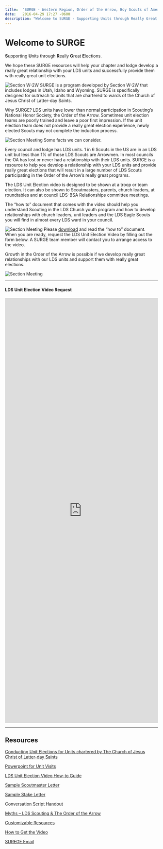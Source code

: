 ```yaml
---
title:  "SURGE - Western Region, Order of the Arrow, Boy Scouts of America"
date:   2016-04-29 17:27 -0600
description: "Welcome to SURGE - Supporting Units through Really Great Elections."
---
```


# Welcome to **SURGE**
**S**upporting **U**nits through **R**eally **G**reat **E**lections.

We hope these SURGE resources will help your chapter and lodge develop a really great relationship with your LDS units and successfully provide them with really great unit elections.

<img src="{{ site.baseurl }}images/surge/Section Map.png" alt="Section W-2W" class="fa-pull-right img-thumbnail thumbnail" />
SURGE is a program developed by Section W-2W that includes lodges in Utah, Idaho and Wyoming. SURGE is specifically designed for outreach to units that are chartered to wards of the Church of Jesus Christ of Latter-day Saints.

Why SURGE? LDS units have lower than normal participation in Scouting’s National Honor Society, the Order of the Arrow. Sometimes unit election teams are poorly trained and leave a poor first impression. If the unit election team does not provide a really great election experience, newly elected Scouts may not complete the induction process.

<img src="{{ site.baseurl }}images/surge/2.jpg" alt="Section Meeting" class="fa-pull-left img-thumbnail thumbnail"/>
Some facts we can consider.

Every council and lodge has LDS units. 1 in 6 Scouts in the US are in an LDS unit but less than 1% of those LDS Scouts are Arrowmen. In most councils the OA has lost or never had a relationship with their LDS units. SURGE is a resource to help you develop a relationship with your LDS units and provide really great elections that will result in a large number of LDS Scouts participating in the Order of the Arrow’s really great programs.

The LDS Unit Election video is designed to be shown at a troop or team election. It can also be shown to Scoutmasters, parents, church leaders, at roundtables and at council LDS-BSA Relationships committee meetings.

The “how to” document that comes with the video should help you understand Scouting in the LDS Church youth program and how to develop relationships with church leaders, unit leaders and the LDS Eagle Scouts you will find in almost every LDS ward in your council.

<img src="{{ site.baseurl }}images/surge/5.jpg" alt="Section Meeting" class="fa-pull-right img-thumbnail thumbnail"/>
Please <a href="https://drive.google.com/file/d/0B3TLGv-s4jLtVEE5aFBxMVZodjA/view?usp=sharing" target="_blank">download</a> and read the “how to” document. When you are ready, request the LDS Unit Election Video by filling out the form below. A SURGE team member will contact you to arrange access to the video.

Growth in the Order of the Arrow is possible if we develop really great relationships with our LDS units and support them with really great elections.

<img src="{{ site.baseurl }}images/surge/8.jpg" alt="Section Meeting" class="img-thumbnail thumbnail"/>

___

<div class="sites-embed-align-left-wrapping-off">
	<div class="sites-embed-border-on sites-embed sites-embed-full-width" style="width:100%;">
		<h4 class="sites-embed-title">LDS Unit Election Video Request</h4>
		<div class="sites-embed-object-title" style="display:none;">LDS Unit Election Video Request</div>
		<div class="sites-embed-content sites-embed-type-spreadsheet-form">
			<iframe src="https://docs.google.com/forms/viewform?bc=transparent&amp;embedded=true&amp;f=Arial%252C%2BVerdana%252C%2Bsans-serif&amp;hl=en&amp;htc=%2523999999&amp;id=1u9moONxN7u0U2dWOHxFzs41pxFIsGNwdXSnlwbCy_lE&amp;lc=%25230033cc&amp;pli=1&amp;tc=%2523444444&amp;ttl=0" width="100%" height="1400px" title="LDS Unit Election Video Request" allowtransparency="true" frameborder="0" marginheight="0" marginwidth="0" id="2037466091"></iframe>
		</div>
	</div>
</div>

___

## Resources

<a href="{{ site.baseurl }}surge/documents/1_SURGE_syllabus_2.17.pdf" class="btn btn-default"><i class="fa fa-file-pdf-o"></i> Conducting Unit Elections for Units chartered by The Church of Jesus Christ of Latter-day Saints</a>

<a href="{{ site.baseurl }}surge/documents/2_SURGE_PPT_2.17.ppt" class="btn btn-default"><i class="fa fa-file-powerpoint-o"></i> Powerpoint for Unit Visits </a>

<a href="{{ site.baseurl }}surge/documents/3_SURGE_How_To_Guide_10.17.pdf" class="btn btn-default"><i class="fa fa-file-pdf-o"></i> LDS Unit Election Video How-to Guide</a>

<a href="{{ site.baseurl }}surge/documents/4_SURGE_Sample_Scoutmaster_Letter_2.17.pdf" class="btn btn-default"><i class="fa fa-file-pdf-o"></i> Sample Scoutmaster Letter</a>

<a href="{{ site.baseurl }}surge/documents/5_SURGE_Sample_Stake_Letter_2.17.pdf" class="btn btn-default"><i class="fa fa-file-pdf-o"></i> Sample Stake Letter</a>

<a href="{{ site.baseurl }}surge/documents/6_Section_3_Handout_Script_2.17.pdf" class="btn btn-default"><i class="fa fa-file-pdf-o"></i> Conversation Script Handout</a>

<a href="{{ site.baseurl }}surge/documents/7_SURGE_Myths_2.17.pdf" class="btn btn-default"><i class="fa fa-file-pdf-o"></i> Myths – LDS Scouting & The Order of the Arrow</a>

<a href="{{ site.baseurl }}surge/documents/8_SURGE.RESOURCE_2.17.docx" class="btn btn-default"><i class="fa fa-file-word-o"></i> Customizable Resources</a>

<a href="{{ site.baseurl }}surge/documents/9_How_To_Get_The_Video.pdf" class="btn btn-default"><i class="fa fa-file-pdf-o"></i> How to Get the Video</a>

<a href="{{ site.baseurl }}surge/documents/10_NEXT_SURGE_email_3.17.pdf" class="btn btn-default"><i class="fa fa-file-word-o"></i> SUREGE Email</a>
